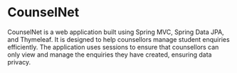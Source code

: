 # CounselNet
CounselNet is a web application built using Spring MVC, Spring Data JPA, and Thymeleaf. It is designed to help counsellors manage student enquiries efficiently. The application uses sessions to ensure that counsellors can only view and manage the enquiries they have created, ensuring data privacy.
